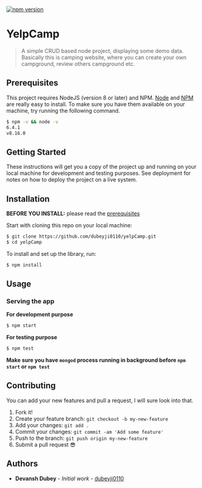 [![npm version](https://badge.fury.io/js/angular2-expandable-list.svg)](https://badge.fury.io/js/angular2-expandable-list)

# YelpCamp

> A simple CRUD based node project, displaying some demo data. Basically this is camping website, where you can create your own campground, review others campground etc.

## Prerequisites

This project requires NodeJS (version 8 or later) and NPM.
[Node](http://nodejs.org/) and [NPM](https://npmjs.org/) are really easy to install.
To make sure you have them available on your machine,
try running the following command.

```sh
$ npm -v && node -v
6.4.1
v8.16.0
```

## Getting Started

These instructions will get you a copy of the project up and running on your local machine for development and testing purposes. See deployment for notes on how to deploy the project on a live system.

## Installation

**BEFORE YOU INSTALL:** please read the [prerequisites](#prerequisites)

Start with cloning this repo on your local machine:

```sh
$ git clone https://github.com/dubeyji0110/yelpCamp.git
$ cd yelpCamp
```

To install and set up the library, run:

```sh
$ npm install
```

## Usage

### Serving the app

<b>For development purpose</b>

```sh
$ npm start
```

<b>For testing purpose</b>

```sh
$ npm test
```

<b> Make sure you have `mongod` process running in background before `npm start` or `npm test` </b>

## Contributing

You can add your new features and pull a request, I will sure look into that.

1.  Fork it!
2.  Create your feature branch: `git checkout -b my-new-feature`
3.  Add your changes: `git add .`
4.  Commit your changes: `git commit -am 'Add some feature'`
5.  Push to the branch: `git push origin my-new-feature`
6.  Submit a pull request :sunglasses:

## Authors

-   **Devansh Dubey** - _Initial work_ - [dubeyji0110](https://github.com/dubeyji0110)
